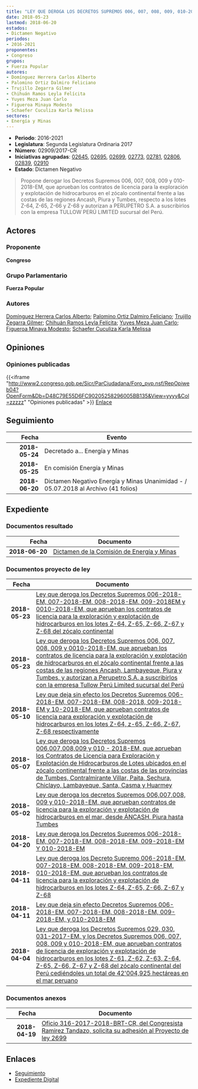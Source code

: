 ```yaml
---
title: "LEY QUE DEROGA LOS DECRETOS SUPREMOS 006, 007, 008, 009, 010-2018-EM, QUE APRUEBAN LOS CONTRATOS DE LICENCIA PARA LA EXPLORACIÓN Y EXPLOTACIÓN DE HIDROCARBUROS EN EL ZÓCALO CONTINENETAL FRENTE A LAS COSTAS DE LAS REGIONES ANCASH, LAMBAYEQUE, PIURA Y TUMBES, Y AUTORIZAN A PERUPETRO S.A. A SUSCRIBIRLOS CON LA EMPRESA TULLOW PERÚ LIMITED SUCURSAL DEL PERÚ"
date: 2018-05-23
lastmod: 2018-06-20
estados:
- Dictamen Negativo
periodos:
- 2016-2021
proponentes:
- Congreso
grupos:
- Fuerza Popular
autores:
- Domínguez Herrera Carlos Alberto
- Palomino Ortiz Dalmiro Feliciano
- Trujillo Zegarra Gilmer
- Chihuán Ramos Leyla Felícita
- Yuyes Meza Juan Carlo
- Figueroa Minaya Modesto
- Schaefer Cuculiza Karla Melissa
sectores:
- Energía y Minas
---
```

- **Periodo**: 2016-2021
- **Legislatura**: Segunda Legislatura Ordinaria 2017
- **Número**: 02909/2017-CR
- **Iniciativas agrupadas**: [02645](../../02600/02645), [02695](../../02600/02695), [02699](../../02600/02699), [02773](../../02700/02773), [02781](../../02700/02781), [02806](../../02800/02806), [02839](../../02800/02839), [02910](../../02900/02910)
- **Estado**: Dictamen Negativo

> Propone derogar los Decretos Supremos 006, 007, 008, 009 y 010-2018-EM, que aprueban los contratos de licencia para la exploración y explotación de hidrocarburos en el zócalo continental frente a las costas de las regiones Ancash, Piura y Tumbes, respecto a los lotes Z-64, Z-65, Z-66 y Z-68 y autorizan a PERUPETRO S.A. a suscribirlos con la empresa TULLOW PERÚ LIMITED sucursal del Perú.


## Actores

### Proponente

**Congreso**

### Grupo Parlamentario

**Fuerza Popular**

### Autores

[Domínguez Herrera Carlos Alberto](mailto:mailto:cdominguez@congreso.gob.pe); [Palomino Ortiz Dalmiro Feliciano](mailto:mailto:dfpalomino@congreso.gob.pe); [Trujillo Zegarra Gilmer](mailto:mailto:gtrujilloz@congreso.gob.pe); [Chihuán Ramos Leyla Felícita](mailto:mailto:lchihuan@congreso.gob.pe); [Yuyes Meza Juan Carlo](mailto:mailto:jyuyes@congreso.gob.pe); [Figueroa Minaya Modesto](mailto:mailto:mfigueroam@congreso.gob.pe); [Schaefer Cuculiza Karla Melissa](mailto:mailto:kschaefer@congreso.gob.pe)

## Opiniones

### Opiniones publicadas

{{<iframe "http://www2.congreso.gob.pe/Sicr/ParCiudadana/Foro_pvp.nsf/RepOpiweb04?OpenForm&Db=D48C79E55D6FC90205258296005BB135&View=yyyy&Col=zzzzz" "Opiniones publicadas" >}}
[Enlace](http://www2.congreso.gob.pe/Sicr/ParCiudadana/Foro_pvp.nsf/RepOpiweb04?OpenForm&Db=D48C79E55D6FC90205258296005BB135&View=yyyy&Col=zzzzz)


## Seguimiento

| Fecha | Evento |
|------:|--------|
| **2018-05-24** | Decretado a... Energía y Minas |
| **2018-05-25** | En comisión Energía y Minas |
| **2018-06-20** | Dictamen Negativo Energía y Minas Unanimidad - / 05.07.2018 al Archivo (41 folios) |

## Expediente

### Documentos resultado

| Fecha | Documento |
|------:|-----------|
| **2018-06-20** | [Dictamen de la Comisión de Energía y Minas](http://www.leyes.congreso.gob.pe/Documentos/2016_2021/Dictamenes/Proyectos_de_Ley/02637DC05MAY20180509.pdf) |

### Documentos proyecto de ley

| Fecha | Documento |
|------:|-----------|
| **2018-05-23** | [Ley que deroga los Decretos Supremos 006-2018-EM, 007-2018-EM, 008-2018-EM, 009-2018EM y 0010-2018-EM, que aprueban los contratos de licencia para la exploración y explotación de hidrocarburos en los lotes Z-64, Z-65, Z-66, Z-67 y Z-68 del zócalo continental](http://www.leyes.congreso.gob.pe/Documentos/2016_2021/Proyectos_de_Ley_y_de_Resoluciones_Legislativas/PL0291020180523..pdf) |
| **2018-05-23** | [Ley que deroga los Decretos Supremos 006, 007, 008, 009 y 0010-2018-EM, que aprueban los contratos de licencia para la exploración y explotación de hidrocarburos en el zócalo continental frente a las costas de las regiones Ancash, Lambayeque, Piura y Tumbes, y autorizan a Perupetro S.A. a suscribirlos con la empresa Tullow Perú Limited sucursal del Perú](http://www.leyes.congreso.gob.pe/Documentos/2016_2021/Proyectos_de_Ley_y_de_Resoluciones_Legislativas/PL0290920180523..pdf) |
| **2018-05-10** | [Ley que deja sin efecto los Decretos Supremos 006-2018-EM, 007-2018-EM, 008-2018, 009-2018-EM y 10-2018-EM, que aprueban contratos de licencia para exploración y explotación de hidrocarburos en los lotes Z-64, z-65, Z-66, Z-67, Z-68 respectivamente](http://www.leyes.congreso.gob.pe/Documentos/2016_2021/Proyectos_de_Ley_y_de_Resoluciones_Legislativas/PL0283920180510..pdf) |
| **2018-05-07** | [Ley que deroga los Decretos Supremos 006,007,008,009 y 010 - 2018-EM, que aprueban los Contratos de Licencia para Exploración y Explotación de Hidrocarburos de Lotes ubicados en el zócalo continental frente a las costas de las provincias de Tumbes, Contralmirante Villar, Paita, Sechura, Chiclayo, Lambayeque, Santa, Casma y Huarmey](http://www.leyes.congreso.gob.pe/Documentos/2016_2021/Proyectos_de_Ley_y_de_Resoluciones_Legislativas/PL0280620180504.PDF) |
| **2018-05-02** | [Ley que deroga los decretos Supremos 006,007,008, 009 y 010-2018-EM, que aprueban contratos de licencia para la exploración y explotación de hidrocarburos en el mar, desde ÁNCASH, Piura hasta Tumbes](http://www.leyes.congreso.gob.pe/Documentos/2016_2021/Proyectos_de_Ley_y_de_Resoluciones_Legislativas/PL0278120180502..pdf) |
| **2018-04-20** | [Ley que deroga los Decretos Supremos 006-2018-EM, 007-2018-EM, 008-2018-EM, 009-2018-EM Y 010-2018-EM](http://www.leyes.congreso.gob.pe/Documentos/2016_2021/Proyectos_de_Ley_y_de_Resoluciones_Legislativas/PL0277320180420.pdf) |
| **2018-04-11** | [Ley que deroga los Decreto Supremo 006-2018-EM, 007-2018-EM, 008-2018-EM, 009-2018-EM, 010-2018-EM, que aprueban los contratos de licencia para la exploración y explotación de hidrocarburos en los lotes Z-64, Z-65, Z-66, Z-67 y Z-68](http://www.leyes.congreso.gob.pe/Documentos/2016_2021/Proyectos_de_Ley_y_de_Resoluciones_Legislativas/PL0269920180411.pdf) |
| **2018-04-11** | [Ley que deja sin efecto Decretos Supremos 006-2018-EM, 007-2018-EM, 008-2018-EM, 009-2018-EM, y 010-2018-EM](http://www.leyes.congreso.gob.pe/Documentos/2016_2021/Proyectos_de_Ley_y_de_Resoluciones_Legislativas/PL0269520180411.pdf) |
| **2018-04-04** | [Ley que deroga los Decretos Supremos 029, 030, 031-2017-EM, y los Decretos Supremos 006, 007, 008, 009 y 010-2018-EM, que aprueban contratos de licencia de exploración y explotación de hidrocarburos en los lotes Z-61, Z-62, Z-63, Z-64, Z-65, Z-66, Z-67 y Z-68 del zócalo continental del Perú cediéndoles un total de 42'004,925 hectáreas en el mar peruano](http://www.leyes.congreso.gob.pe/Documentos/2016_2021/Proyectos_de_Ley_y_de_Resoluciones_Legislativas/PL0264520180404..pdf) |

### Documentos anexos

| Fecha | Documento |
|------:|-----------|
| **2018-04-19** | [Oficio 316-2017-2018-BRT-CR, del Congresista Ramirez Tandazo, solicita su adhesión al Proyecto de ley 2699](http://www.leyes.congreso.gob.pe/Documentos/2016_2021/Adhesiones/Proyectos_de_Ley/OFICIO-316-2017-2018-BRT-CR.pdf) |

## Enlaces

- [Seguimiento](http://www2.congreso.gob.pe/Sicr/TraDocEstProc/CLProLey2016.nsf/f7fff46988ca05b1052578e100829cc7/8623f1ec72a59cf005258296005d7710?OpenDocument)
- [Expediente Digital](http://www2.congreso.gob.pe/Sicr/TraDocEstProc/CLProLey2016.nsf/f7fff46988ca05b1052578e100829cc7/8623f1ec72a59cf005258296005d7710?OpenDocument&Click=05257FB7005EB655.eb71d0cf91d8294e05256cdf006b5706/$Body/0.1C6C)

